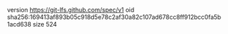version https://git-lfs.github.com/spec/v1
oid sha256:169413af893b05c918d5e78c2af30a82c107ad678cc8ff912bcc0fa5b1acd638
size 524

